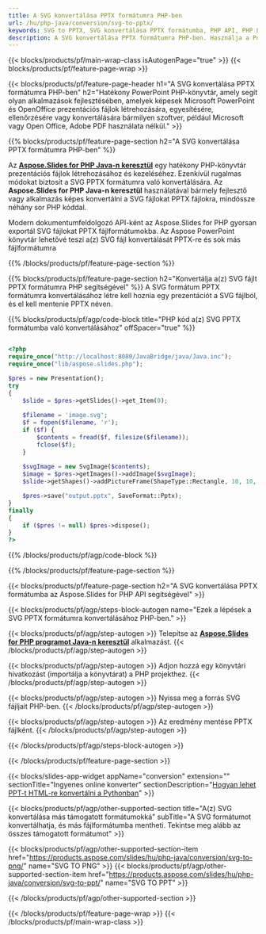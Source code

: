 ```yaml
---
title: A SVG konvertálása PPTX formátumra PHP-ben
url: /hu/php-java/conversion/svg-to-pptx/
keywords: SVG to PPTX, SVG konvertálása PPTX formátumba, PHP API, PHP Library, SVG, PPTX
description: A SVG konvertálása PPTX formátumra PHP-ben. Használja a PowerPoint PHP API-t a SVG fájlok konvertálásához PPTX formátumba
---
```


{{< blocks/products/pf/main-wrap-class isAutogenPage="true" >}}
{{< blocks/products/pf/feature-page-wrap >}}

{{< blocks/products/pf/feature-page-header h1="A SVG konvertálása PPTX formátumra PHP-ben" h2="Hatékony PowerPoint PHP-könyvtár, amely segít olyan alkalmazások fejlesztésében, amelyek képesek Microsoft PowerPoint és OpenOffice prezentációs fájlok létrehozására, egyesítésére, ellenőrzésére vagy konvertálására bármilyen szoftver, például Microsoft vagy Open Office, Adobe PDF használata nélkül." >}}

{{% blocks/products/pf/feature-page-section h2="A SVG konvertálása PPTX formátumra PHP-ben" %}}

Az [**Aspose.Slides for PHP Java-n keresztül**](https://products.aspose.com/slides/hu/php-java/) egy hatékony PHP-könyvtár prezentációs fájlok létrehozásához és kezeléséhez. Ezenkívül rugalmas módokat biztosít a SVG PPTX formátumra való konvertálására. Az **Aspose.Slides for PHP Java-n keresztül** használatával bármely fejlesztő vagy alkalmazás képes konvertálni a SVG fájlokat PPTX fájlokra, mindössze néhány sor PHP kóddal.

Modern dokumentumfeldolgozó API-ként az Aspose.Slides for PHP gyorsan exportál SVG fájlokat PPTX fájlformátumokba. Az Aspose PowerPoint könyvtár lehetővé teszi a(z) SVG fájl konvertálását PPTX-re és sok más fájlformátumra

{{% /blocks/products/pf/feature-page-section %}}

{{% blocks/products/pf/feature-page-section  h2="Konvertálja a(z) SVG fájlt PPTX formátumra PHP segítségével" %}}
A SVG formátum PPTX formátumra konvertálásához létre kell hoznia egy prezentációt a SVG fájlból, és el kell mentenie PPTX néven.

{{% blocks/products/pf/agp/code-block title="PHP kód a(z) SVG PPTX formátumba való konvertálásához" offSpacer="true" %}}

```php

<?php
require_once("http://localhost:8080/JavaBridge/java/Java.inc");
require_once("lib/aspose.slides.php");

$pres = new Presentation();
try
{
    $slide = $pres->getSlides()->get_Item(0);
    
    $filename = 'image.svg';
    $f = fopen($filename, 'r');
    if ($f) {
        $contents = fread($f, filesize($filename));
        fclose($f);
    }
    
    $svgImage = new SvgImage($contents);
    $image = $pres->getImages()->addImage($svgImage);
    $slide->getShapes()->addPictureFrame(ShapeType::Rectangle, 10, 10, 100, 100, $image);

    $pres->save("output.pptx", SaveFormat::Pptx);
}
finally
{
    if ($pres != null) $pres->dispose();
}
?>
```


{{% /blocks/products/pf/agp/code-block %}}

{{% /blocks/products/pf/feature-page-section %}}

{{< blocks/products/pf/feature-page-section  h2="A SVG konvertálása PPTX formátumba az Aspose.Slides for PHP API segítségével" >}}

{{< blocks/products/pf/agp/steps-block-autogen name="Ezek a lépések a SVG PPTX formátumra konvertálásához PHP-ben." >}}

{{< blocks/products/pf/agp/step-autogen >}}
Telepítse az [**Aspose.Slides for PHP programot Java-n keresztül**](https://products.aspose.com/slides/hu/php-java/) alkalmazást.
{{< /blocks/products/pf/agp/step-autogen >}}

{{< blocks/products/pf/agp/step-autogen >}}
Adjon hozzá egy könyvtári hivatkozást (importálja a könyvtárat) a PHP projekthez.
{{< /blocks/products/pf/agp/step-autogen >}}

{{< blocks/products/pf/agp/step-autogen >}}
Nyissa meg a forrás SVG fájljait PHP-ben.
{{< /blocks/products/pf/agp/step-autogen >}}

{{< blocks/products/pf/agp/step-autogen >}}
Az eredmény mentése PPTX fájlként.
{{< /blocks/products/pf/agp/step-autogen >}}

{{< /blocks/products/pf/agp/steps-block-autogen >}}

{{< /blocks/products/pf/feature-page-section >}}

{{< blocks/slides-app-widget  appName="conversion" extension="" sectionTitle="Ingyenes online konverter" sectionDescription="[Hogyan lehet PPT-t HTML-re konvertálni a Pythonban](https://products.aspose.com/slides/hu/python-net/conversion/ppt-to-html/)" >}}

{{< blocks/products/pf/agp/other-supported-section title="A(z) SVG konvertálása más támogatott formátumokká" subTitle="A SVG formátumot konvertálhatja, és más fájlformátumba mentheti. Tekintse meg alább az összes támogatott formátumot" >}}

{{< blocks/products/pf/agp/other-supported-section-item href="https://products.aspose.com/slides/hu/php-java/conversion/svg-to-png/" name="SVG TO PNG" >}}
{{< blocks/products/pf/agp/other-supported-section-item href="https://products.aspose.com/slides/hu/php-java/conversion/svg-to-ppt/" name="SVG TO PPT" >}}


{{< /blocks/products/pf/agp/other-supported-section >}}

{{< /blocks/products/pf/feature-page-wrap >}}
{{< /blocks/products/pf/main-wrap-class >}}